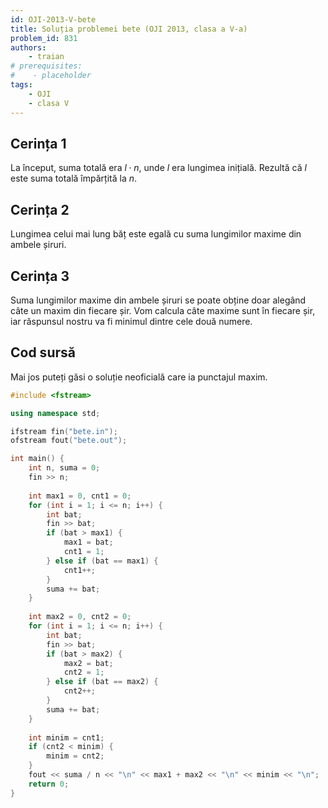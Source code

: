 ```yaml
---
id: OJI-2013-V-bete
title: Soluția problemei bete (OJI 2013, clasa a V-a)
problem_id: 831
authors:
    - traian
# prerequisites:
#    - placeholder
tags:
    - OJI
    - clasa V
---
```


## Cerința 1

La început, suma totală era $l \cdot n$, unde $l$ era lungimea inițială. Rezultă că $l$ este suma totală împărțită la $n$.

## Cerința 2

Lungimea celui mai lung băț este egală cu suma lungimilor maxime din ambele șiruri.

## Cerința 3

Suma lungimilor maxime din ambele șiruri se poate obține doar alegând câte un maxim din fiecare șir. Vom calcula câte maxime sunt în fiecare șir, iar răspunsul nostru va fi minimul dintre cele două numere.

## Cod sursă

Mai jos puteți găsi o soluție neoficială care ia punctajul maxim.

```cpp
#include <fstream>

using namespace std;

ifstream fin("bete.in");
ofstream fout("bete.out");

int main() {
    int n, suma = 0;
    fin >> n;
    
    int max1 = 0, cnt1 = 0;
    for (int i = 1; i <= n; i++) {
        int bat;
        fin >> bat;
        if (bat > max1) {
            max1 = bat;
            cnt1 = 1;
        } else if (bat == max1) {
            cnt1++;
        }
        suma += bat;
    }
    
    int max2 = 0, cnt2 = 0;
    for (int i = 1; i <= n; i++) {
        int bat;
        fin >> bat;
        if (bat > max2) {
            max2 = bat;
            cnt2 = 1;
        } else if (bat == max2) {
            cnt2++;
        }
        suma += bat;
    }
    
    int minim = cnt1;
    if (cnt2 < minim) {
        minim = cnt2;
    }
    fout << suma / n << "\n" << max1 + max2 << "\n" << minim << "\n";
    return 0;
}
```
